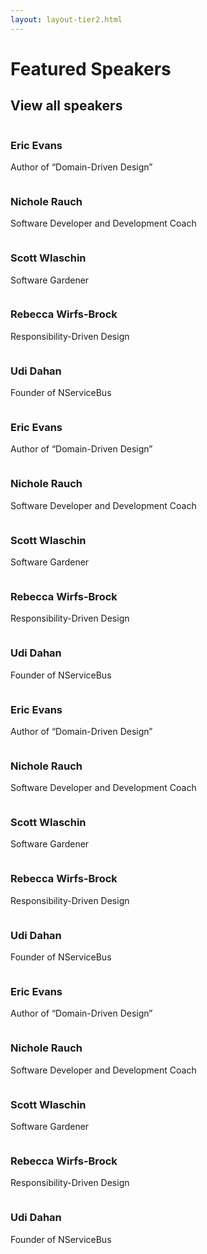 ```yaml
---
layout: layout-tier2.html
---
```


<div class="container section speakers"></div>
<div class="container section speakers">
  <h1 class="section-header">Featured Speakers</h1>
  <h2 class="section-subheader">View all speakers</h2>
  <div class="row">
    <div class="speaker-container">
      <img class="speaker-img" src="img/eric-evans.png" alt="" />
      <h3 class="speaker-name">Eric Evans</h3>
      <p class="speaker-details">Author of “Domain-Driven Design”</p>
    </div>
    <div class="speaker-container">
      <img class="speaker-img" src="img/nichole-rauch.png" alt="" />
      <h3 class="speaker-name">Nichole Rauch</h3>
      <p class="speaker-details">Software Developer and Development Coach</p>
    </div>
    <div class="speaker-container">
      <img class="speaker-img" src="img/scott-wlaschin.png" alt="" />
      <h3 class="speaker-name">Scott Wlaschin</h3>
      <p class="speaker-details">Software Gardener</p>
    </div>
    <div class="speaker-container">
      <img class="speaker-img" src="img/wirfsbrock.png" alt="" />
      <h3 class="speaker-name">Rebecca Wirfs-Brock</h3>
      <p class="speaker-details">Responsibility-Driven Design</p>
    </div>
    <div class="speaker-container">
      <img class="speaker-img" src="img/udi-dahan.png" alt="" />
      <h3 class="speaker-name">Udi Dahan</h3>
      <p class="speaker-details">Founder of NServiceBus</p>
    </div>
  </div>
  <div class="row">
    <div class="speaker-container">
      <img class="speaker-img" src="img/eric-evans.png" alt="" />
      <h3 class="speaker-name">Eric Evans</h3>
      <p class="speaker-details">Author of “Domain-Driven Design”</p>
    </div>
    <div class="speaker-container">
      <img class="speaker-img" src="img/nichole-rauch.png" alt="" />
      <h3 class="speaker-name">Nichole Rauch</h3>
      <p class="speaker-details">Software Developer and Development Coach</p>
    </div>
    <div class="speaker-container">
      <img class="speaker-img" src="img/scott-wlaschin.png" alt="" />
      <h3 class="speaker-name">Scott Wlaschin</h3>
      <p class="speaker-details">Software Gardener</p>
    </div>
    <div class="speaker-container">
      <img class="speaker-img" src="img/wirfsbrock.png" alt="" />
      <h3 class="speaker-name">Rebecca Wirfs-Brock</h3>
      <p class="speaker-details">Responsibility-Driven Design</p>
    </div>
    <div class="speaker-container">
      <img class="speaker-img" src="img/udi-dahan.png" alt="" />
      <h3 class="speaker-name">Udi Dahan</h3>
      <p class="speaker-details">Founder of NServiceBus</p>
    </div>
  </div>
  <div class="row">
    <div class="speaker-container">
      <img class="speaker-img" src="img/eric-evans.png" alt="" />
      <h3 class="speaker-name">Eric Evans</h3>
      <p class="speaker-details">Author of “Domain-Driven Design”</p>
    </div>
    <div class="speaker-container">
      <img class="speaker-img" src="img/nichole-rauch.png" alt="" />
      <h3 class="speaker-name">Nichole Rauch</h3>
      <p class="speaker-details">Software Developer and Development Coach</p>
    </div>
    <div class="speaker-container">
      <img class="speaker-img" src="img/scott-wlaschin.png" alt="" />
      <h3 class="speaker-name">Scott Wlaschin</h3>
      <p class="speaker-details">Software Gardener</p>
    </div>
    <div class="speaker-container">
      <img class="speaker-img" src="img/wirfsbrock.png" alt="" />
      <h3 class="speaker-name">Rebecca Wirfs-Brock</h3>
      <p class="speaker-details">Responsibility-Driven Design</p>
    </div>
    <div class="speaker-container">
      <img class="speaker-img" src="img/udi-dahan.png" alt="" />
      <h3 class="speaker-name">Udi Dahan</h3>
      <p class="speaker-details">Founder of NServiceBus</p>
    </div>
  </div>
  <div class="row">
    <div class="speaker-container">
      <img class="speaker-img" src="img/eric-evans.png" alt="" />
      <h3 class="speaker-name">Eric Evans</h3>
      <p class="speaker-details">Author of “Domain-Driven Design”</p>
    </div>
    <div class="speaker-container">
      <img class="speaker-img" src="img/nichole-rauch.png" alt="" />
      <h3 class="speaker-name">Nichole Rauch</h3>
      <p class="speaker-details">Software Developer and Development Coach</p>
    </div>
    <div class="speaker-container">
      <img class="speaker-img" src="img/scott-wlaschin.png" alt="" />
      <h3 class="speaker-name">Scott Wlaschin</h3>
      <p class="speaker-details">Software Gardener</p>
    </div>
    <div class="speaker-container">
      <img class="speaker-img" src="img/wirfsbrock.png" alt="" />
      <h3 class="speaker-name">Rebecca Wirfs-Brock</h3>
      <p class="speaker-details">Responsibility-Driven Design</p>
    </div>
    <div class="speaker-container">
      <img class="speaker-img" src="img/udi-dahan.png" alt="" />
      <h3 class="speaker-name">Udi Dahan</h3>
      <p class="speaker-details">Founder of NServiceBus</p>
    </div>
  </div>
</div>